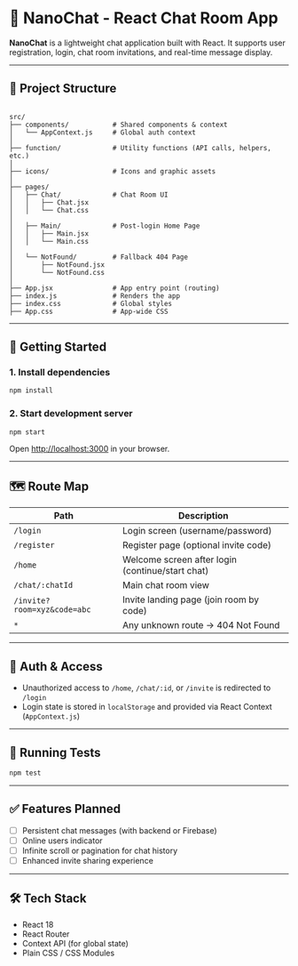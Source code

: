 # 💬 NanoChat - React Chat Room App

**NanoChat** is a lightweight chat application built with React. It supports user registration, login, chat room invitations, and real-time message display.

---

## 📁 Project Structure

```

src/
├── components/           # Shared components & context
│   └── AppContext.js     # Global auth context
│
├── function/             # Utility functions (API calls, helpers, etc.)
│
├── icons/                # Icons and graphic assets
│
├── pages/
│   ├── Chat/             # Chat Room UI
│   │   ├── Chat.jsx
│   │   └── Chat.css
│
│   ├── Main/             # Post-login Home Page
│   │   ├── Main.jsx
│   │   └── Main.css
│
│   └── NotFound/         # Fallback 404 Page
│       ├── NotFound.jsx
│       └── NotFound.css
│
├── App.jsx               # App entry point (routing)
├── index.js              # Renders the app
├── index.css             # Global styles
├── App.css               # App-wide CSS

```

---

## 🚀 Getting Started

### 1. Install dependencies

```bash
npm install
```

### 2. Start development server

```bash
npm start
```

Open [http://localhost:3000](http://localhost:3000) in your browser.

---

## 🗺️ Route Map

| Path                        | Description                                      |
| --------------------------- | ------------------------------------------------ |
| `/login`                    | Login screen (username/password)                 |
| `/register`                 | Register page (optional invite code)             |
| `/home`                     | Welcome screen after login (continue/start chat) |
| `/chat/:chatId`             | Main chat room view                              |
| `/invite?room=xyz&code=abc` | Invite landing page (join room by code)          |
| `*`                         | Any unknown route → 404 Not Found                |

---

## 🔐 Auth & Access

* Unauthorized access to `/home`, `/chat/:id`, or `/invite` is redirected to `/login`
* Login state is stored in `localStorage` and provided via React Context (`AppContext.js`)

---

## 🧪 Running Tests

```bash
npm test
```

---

## ✅ Features Planned

* [ ] Persistent chat messages (with backend or Firebase)
* [ ] Online users indicator
* [ ] Infinite scroll or pagination for chat history
* [ ] Enhanced invite sharing experience

---

## 🛠️ Tech Stack

* React 18
* React Router
* Context API (for global state)
* Plain CSS / CSS Modules
